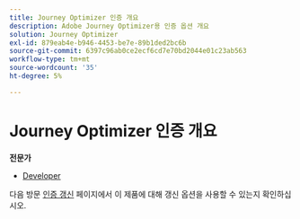 ```yaml
---
title: Journey Optimizer 인증 개요
description: Adobe Journey Optimizer용 인증 옵션 개요
solution: Journey Optimizer
exl-id: 879eab4e-b946-4453-be7e-89b1ded2bc6b
source-git-commit: 6397c96ab0ce2ecf6cd7e70bd2044e01c23ab563
workflow-type: tm+mt
source-wordcount: '35'
ht-degree: 5%

---
```


# Journey Optimizer 인증 개요

**전문가**

* [Developer](/help/certifications/ajo/ajo-e-developer.md) <!--AD0-E603-->

다음 방문 [인증 갱신](/help/certifications/renew.md) 페이지에서 이 제품에 대해 갱신 옵션을 사용할 수 있는지 확인하십시오.
